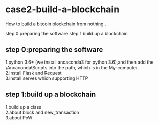 # case2-build-a-blockchain
How to build a bitcoin blockchain from nothing .

step 0:preparing the software 
step 1:build up a blockchain


step 0:preparing the software
---------------------------------
1.python 3.6+ (we install ancaconda3 for python 3.6),and then add the \Ancaconda\Scripts into the path, which is in the My-computer.  
2.install Flask and Request  
3.install serves which supporting HTTP

step 1:build up a blockchain
---------------------------------
1.build up a class  
2.about block and new_transaction  
3.about PoW  




